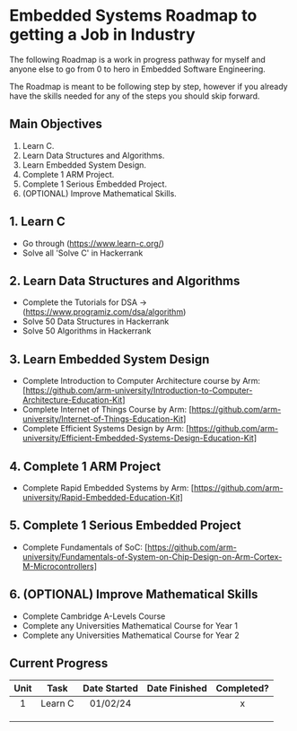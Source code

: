 # Embedded Systems Roadmap to getting a Job in Industry
The following Roadmap is a work in progress pathway for myself and anyone else to go from 0 to hero in
Embedded Software Engineering.

The Roadmap is meant to be following step by step, however if you already have the skills needed for any of the steps
you should skip forward.

## Main Objectives
1. Learn C.
2. Learn Data Structures and Algorithms.
3. Learn Embedded System Design.
4. Complete 1 ARM Project.
5. Complete 1 Serious Embedded Project.
6. (OPTIONAL) Improve Mathematical Skills.

## 1. Learn C
* Go through (https://www.learn-c.org/)
* Solve all 'Solve C' in Hackerrank

## 2. Learn Data Structures and Algorithms
* Complete the Tutorials for DSA -> (https://www.programiz.com/dsa/algorithm)
* Solve 50 Data Structures in Hackerrank
* Solve 50 Algorithms in Hackerrank

## 3. Learn Embedded System Design
* Complete Introduction to Computer Architecture course by Arm: [https://github.com/arm-university/Introduction-to-Computer-Architecture-Education-Kit]
* Complete Internet of Things Course by Arm: [https://github.com/arm-university/Internet-of-Things-Education-Kit]
* Complete Efficient Systems Design by Arm: [https://github.com/arm-university/Efficient-Embedded-Systems-Design-Education-Kit]

## 4. Complete 1 ARM Project
* Complete Rapid Embedded Systems by Arm: [https://github.com/arm-university/Rapid-Embedded-Education-Kit]    

## 5. Complete 1 Serious Embedded Project
* Complete Fundamentals of SoC: [https://github.com/arm-university/Fundamentals-of-System-on-Chip-Design-on-Arm-Cortex-M-Microcontrollers]

## 6. (OPTIONAL) Improve Mathematical Skills
* Complete Cambridge A-Levels Course
* Complete any Universities Mathematical Course for Year 1
* Complete any Universities Mathematical Course for Year 2
 

## Current Progress

|Unit|Task|Date Started|Date Finished|Completed?|
|:----:|:----:|:------------:|:-------------:|:----------:|
| 1  | Learn C | 01/02/24 || x |
||||||
||||||
||||||
